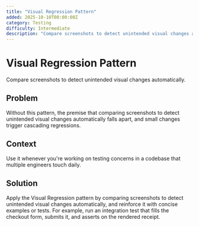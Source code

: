 ```yaml
---
title: "Visual Regression Pattern"
added: 2025-10-10T00:00:00Z
category: Testing
difficulty: Intermediate
description: "Compare screenshots to detect unintended visual changes automatically."
---
```

# Visual Regression Pattern

Compare screenshots to detect unintended visual changes automatically.

## Problem

Without this pattern, the premise that comparing screenshots to detect unintended visual changes automatically falls apart, and small changes trigger cascading regressions.

## Context

Use it whenever you're working on testing concerns in a codebase that multiple engineers touch daily.

## Solution

Apply the Visual Regression pattern by comparing screenshots to detect unintended visual changes automatically, and reinforce it with concise examples or tests. For example, run an integration test that fills the checkout form, submits it, and asserts on the rendered receipt.
